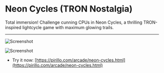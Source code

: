 
# Neon Cycles (TRON Nostalgia)

Total immersion! Challenge cunning CPUs in Neon Cycles, a thrilling TRON-inspired lightcycle game with maximum glowing trails.

---

![Screenshot](https://github.com/ChrisPirillo/neon-cycles/blob/main/assets/screenshot.png?raw=true)


![Screenshot](https://raw.githubusercontent.com/ChrisPirillo/neon-cycles/main/assets/screenshot.png)

* Try it now: [https://pirillo.com/arcade/neon-cycles.html](https://pirillo.com/arcade/neon-cycles.html)

